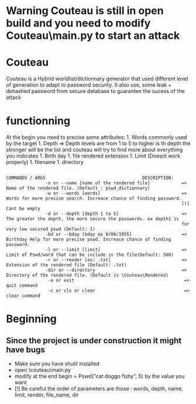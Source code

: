 # Warning Couteau is still in open build and you need to modify Couteau\main.py to start an attack
# Couteau
Couteau is a Hybrid worldlist/dictionnary generator that used different level of generation to adapt to password security.
It also use, some leak + dehashed password  from secure database to guarantee the sucess of the attack




# functionning
At the begin you need to precise some attributes:  1. Words commonly used by the target
                                                   1. Depth => Depth levels are from 1 to 5 to higher is th depth the stronger will be the list and couteau will try to find more about everything you indicates
                                                   1. Birth day
                                                   1. file rendered extension
                                                   1. Limit (Doesnt work properly)
                                                   1. filename
                                                   1. directory
```                                                  
                                                  
COMMANDS / ARGS                                     DESCRIPTION:
               -n or --name [name of the rendered file]            => Name of the rendered file. (Default : pswd_dictionnary)
               -w or --words [words]                               => Words for more precise search. Increace chance of finding password.
                                                                   [!] Cant be empty
               -d or --depth [depth 1 to 5]                        => The greater the depth, the more secure the passwords. ex depth1 is
                                                                   for very low secured pswd (Default: 1)
               -bd or --bday [bday ex 8/06/1955]                   => Birthday Help for more precise pswd. Increace chance of finding password.
               -l or --limit [limit]                               => Limit of Pswd/word that can be include in the file(Default: 500)   
               -r or --render [ex: .txt]                           => Extension of the rendered file (Default: .txt)
               -dir or --directory                                 => Directory of the rendered file. (Default is \Couteau\Rendered)
                -e or exit                                          => quit command
                -c or cls or clear                                  => clear command   
```



# Beginning
## Since the project is under construction it might have bugs
- Make sure you have shutil installed
- open \couteau\main.py
- modify at the end begin = Pswd("cat doggo fishy", 5) by the value you want
- [!] Be careful the order of parameters are those : words, depth, name, limit, render, file_name, dir

